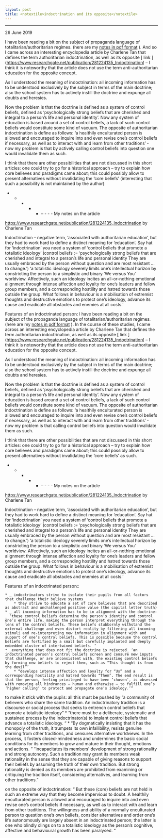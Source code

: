 ```yaml
---
layout: post
title: <notextile>indoctrination and its opposite</notextile>
---
```


----------------

<p class="publish_date">
26 June  2019
</p>


I have been reading a bit on the subject of propaganda language of totalitarian/authoritarian regimes. (here are my [notes in pdf format](https://github.com/MoserMichael/cstuff/files/3323527/total-language.pdf) ). And so I came across an interesting encyclopedia article by Charlene Tan that defines the term authoritarian indoctrination, as well as its opposite [ link ] (https://www.researchgate.net/publication/281224135_Indoctrination)  – I think it is noteworthy that the article does not use the term anti-authoritarian education for the opposite concept.

As I understood the meaning of indoctrination: all incoming information has to be understood exclusively by the subject in terms of the main doctrine; also the school system has to actively instill the doctrine and expunge all doubts and heresies. 

Now the problem is that the doctrine is defined as a system of control beliefs, defined as  ‘psychologically strong beliefs that are cherished and integral to a person’s life and personal identity’. Now any system of education is based around a set of control beliefs, a lack of such control beliefs would constitute some kind of vacuum. The opposite of authoritarian indoctrination is define as follows: ‘a healthily enculturated person is allowed and encouraged to inquire into and even revise one’s control beliefs if necessary, as well as to interact with and learn  from other traditions’ - now my problem is that by actively calling control beliefs into question one would invalidate them as such.

I think that there are other possibilities that are not discussed in this short articles: one could try to go for a historical approach – try to explain how core believes and paradigms came about; this could possibly allow to present alternatives without invalidating the ‘core beliefs’ (interesting that such a possibility is not maintained by the author)

- - - - - – - - -
My notes on the article

https://www.researchgate.net/publication/281224135_Indoctrination by Charlene Tan

Indoctrination – negative term, ‘associated with authoritarian education’, but they had to work hard to define a distinct meaning for ‘education’.
Say hat for ‘indoctrination’ you need a system of ‘control beliefs that promote a totalistic ideology’ (control beliefs := ‘psychologically strong beliefs that are cherished and integral to a person’s life and personal identity  They are usually embraced by the person without question and are most resistant … to change.’)
‘a totalistic ideology severely limits one’s intellectual horizon by constricting the person to a simplistic and binary ‘We versus You’ worldview. Affectively, such an ideology incites an all-or-nothing emotional alignment through intense affection and loyalty for one’s leaders and fellow group 
members, and a corresponding hostility and hatred towards those outside the group. 
What follows in behaviour is a mobilisation of extremist thoughts and destructive 
emotions to protect one’s ideology, advance its cause and eradicate all obstacles and 
enemies at all costs.’

Features of an indoctrinated person:
I have been reading a bit on the subject of the propaganda language of totalitarian/authoritarian regimes. (here are my [notes in pdf format](https://github.com/MoserMichael/cstuff/files/3323527/total-language.pdf) ). In the course of these studies, I came across an interesting encyclopedia article by Charlene Tan that defines the term authoritarian indoctrination, as well as its opposite [ link ] (https://www.researchgate.net/publication/281224135_Indoctrination)  – I think it is noteworthy that the article does not use the term anti-authoritarian education for the opposite concept.

As I understood the meaning of indoctrination: all incoming information has to be understood exclusively by the subject in terms of the main doctrine; also the school system has to actively instill the doctrine and expunge all doubts and heresies. 

Now the problem is  that the doctrine is defined as a system of control beliefs, defined as  ‘psychologically strong beliefs that are cherished and integral to a person’s life and personal identity’. Now any system of education is based around a set of control beliefs, a lack of such control beliefs would constitute some kind of vacuum. The opposite of authoritarian indoctrination is define as follows: ‘a healthily enculturated person is allowed and encouraged to inquire into and even revise one’s control beliefs if necessary, as well as to interact with and learn  from other traditions’ - now my problem is that calling control beliefs into question would invalidate them as such.

I think that there are other possibilities that are not discussed in this short articles: one could try to go for a historical approach – try to explain how core believes and paradigms came about; this could possibly allow to present alternatives without invalidating the ‘core beliefs’ as such.

- - - - - – - - -
My notes on the article

https://www.researchgate.net/publication/281224135_Indoctrination by Charlene Tan

Indoctrination – negative term, ‘associated with authoritarian education’, but they had to work hard to define a distinct meaning for ‘education’.
Say hat for ‘indoctrination’ you need a system of ‘control beliefs that promote a totalistic ideology’ (control beliefs := ‘psychologically strong beliefs that are cherished and integral to a person’s life and personal identity  They are usually embraced by the person without question and are most resistant … to change.’)
‘a totalistic ideology severely limits one’s intellectual horizon by constricting the person to a simplistic and binary ‘We versus You’ worldview. Affectively, such an ideology incites an all-or-nothing emotional alignment through intense affection and loyalty for one’s leaders and fellow group 
members, and a corresponding hostility and hatred towards those outside the group. 
What follows in behaviour is a mobilisation of extremist thoughts and destructive 
emotions to protect one’s ideology, advance its cause and eradicate all obstacles and 
enemies at all costs.’

Features of an indoctrinated person::

    * _ indoctrinators strive to isolate their pupils from all factors that challenge their believe systems_ 
	    * they strive to educate a set of core believes that are described as abstract and unchallenged positive value (the capital letter truth)
    * _ all incoming information has to be in alignment with the doctrine: _ ‘these control beliefs determine the person’s identity and control one’s entire life, making the person interpret everything through the lens of the control beliefs. These beliefs stubbornly withstand the external challenge and even distort reality by filtering all incoming stimuli and re-interpreting new information in alignment with and support of one’s control beliefs. This is possible because the control beliefs are fortified by a small but carefully implanted and deeply embedded cluster of intertwined beliefs. ‘ 
    * _everything that does not fit the doctrine is rejected_ ‘an indoctrinated person’s control beliefs screen and censure new inputs that challenge, or are inconsistent with, the existing control beliefs by forming new beliefs to reject them, such as “This thought is from the devil”’
	    * “develops intense affection and loyalty for “Us” and a corresponding hostility and hatred towards “Them”. The end result is that the person, feeling privileged to have been ‘chosen’, is obsessed with removing all hindrances – human and otherwise – to fulfill one’s ‘higher calling’ to protect and propagate one’s ideology.’”


to make it stick with the pupils: all this must be pushed by ”a community of believers who share the same tradition. An indoctrinatory tradition is a discourse or social process that seeks to entrench control beliefs that promote a totalistic ideology”
    * “there must be a deliberate, systematic and sustained process by the indoctrinator(s) to implant control beliefs that advance a totalistic ideology. “
    * “By dogmatically insisting that it has the monopoly of the truth, it trumpets its own infallibility, resists genuine learning from other traditions, and censures alternative worldviews. In the process, it fosters closed-mindedness and undermines the basic social conditions for its members to grow and mature in their thought, emotions and actions. “ “incapacitates its members’ development of strong  rationality and strong autonomy. Such a tradition may grant its members weak  rationality in the sense that they are capable of giving reasons to support their beliefs by assuming the truth of their own tradition. But strong rationality is denied as its  members are prohibited from examining or critiquing the tradition itself, considering alternatives, and learning from other traditions.”


on the opposite of indoctrination:  “ But these (core) beliefs are not held in such an extreme way that they become impervious to doubt. A healthily enculturated person is allowed and encouraged to inquire into and even revise one’s control beliefs if necessary, as well as to interact with and learn  from other traditions. The willingness and ability of a normally enculturated person to  question one’s own beliefs, consider alternatives and order one’s life autonomously  are largely absent in an indoctrinated person; the latter is one who blindly clings on to  a totalistic ideology as the person’s cognitive, affective and behavioural growth has been paralysed. “
